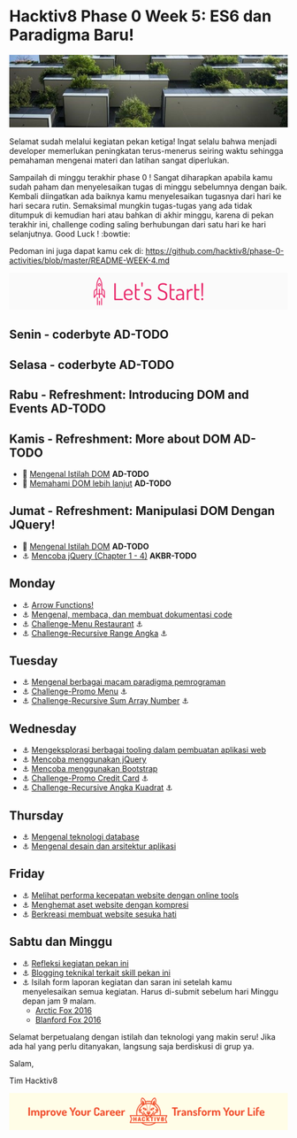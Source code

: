 # Hacktiv8 Phase 0 Week 5: ES6 dan Paradigma Baru!

![Header](assets/header-w4.jpg)

Selamat sudah melalui kegiatan pekan ketiga! Ingat selalu bahwa menjadi developer memerlukan peningkatan terus-menerus seiring waktu sehingga pemahaman mengenai materi dan latihan sangat diperlukan.

Sampailah di minggu terakhir phase 0 ! Sangat diharapkan apabila kamu sudah paham dan menyelesaikan tugas di minggu sebelumnya dengan baik. Kembali diingatkan ada baiknya kamu menyelesaikan tugasnya dari hari ke hari secara rutin. Semaksimal mungkin tugas-tugas yang ada tidak ditumpuk di kemudian hari atau bahkan di akhir minggu, karena di pekan terakhir ini, challenge coding saling berhubungan dari satu hari ke hari selanjutnya. Good Luck ! :bowtie:

Pedoman ini juga dapat kamu cek di: <https://github.com/hacktiv8/phase-0-activities/blob/master/README-WEEK-4.md>

![Let's start!](assets/start.png)

## Senin - coderbyte **AD-TODO**

## Selasa - coderbyte **AD-TODO**

## Rabu - Refreshment: Introducing DOM and Events **AD-TODO**

## Kamis - Refreshment: More about DOM **AD-TODO**

- :notebook_with_decorative_cover: [Mengenal Istilah DOM](https://github.com/hacktiv8/phase-0-activities/blob/master/modules/algorithm-pseudocode.md) **AD-TODO**
- :notebook_with_decorative_cover: [Memahami DOM lebih lanjut](https://github.com/hacktiv8/phase-0-activities/blob/master/modules/js-dom-devtools.md) **AD-TODO**

## Jumat - Refreshment: Manipulasi DOM Dengan JQuery!

- :notebook_with_decorative_cover: [Mengenal Istilah DOM](https://github.com/hacktiv8/phase-0-activities/blob/master/modules/jquery.md) **AD-TODO**
- :anchor: [Mencoba jQuery (Chapter 1 - 4)](http://try.jquery.com/) **AKBR-TODO**

## Monday

- :anchor: [Arrow Functions!](https://github.com/hacktiv8/phase-0-activities/blob/master/modules/oop-basics.md)
- :anchor: [Mengenal, membaca, dan membuat dokumentasi code](https://github.com/hacktiv8/phase-0-activities/blob/master/modules/code-documentation.md)
- :anchor: [Challenge-Menu Restaurant](https://github.com/hacktiv8/phase-0-activities/blob/master/modules/restaurant.md) :anchor:
- :anchor: [Challenge-Recursive Range Angka](https://github.com/hacktiv8/phase-0-activities/blob/master/modules/range-angka.md) :anchor:

## Tuesday

- :anchor: [Mengenal berbagai macam paradigma pemrograman](https://github.com/hacktiv8/phase-0-activities/blob/master/modules/programming-paradigm.md)
- :anchor: [Challenge-Promo Menu](https://github.com/hacktiv8/phase-0-activities/blob/master/modules/promo-menu.md) :anchor:
- :anchor: [Challenge-Recursive Sum Array Number](https://github.com/hacktiv8/phase-0-activities/blob/master/modules/sum-array.md) :anchor:

## Wednesday

- :anchor: [Mengeksplorasi berbagai tooling dalam pembuatan aplikasi web](https://github.com/hacktiv8/phase-0-activities/blob/master/modules/tooling.md)
- :anchor: [Mencoba menggunakan jQuery](https://github.com/hacktiv8/phase-0-activities/blob/master/modules/jquery.md)
- :anchor: [Mencoba menggunakan Bootstrap](https://github.com/hacktiv8/phase-0-activities/blob/master/modules/bootstrap.md)
- :anchor: [Challenge-Promo Credit Card](https://github.com/hacktiv8/phase-0-activities/blob/master/modules/promo-cc.md) :anchor:
- :anchor: [Challenge-Recursive Angka Kuadrat](https://github.com/hacktiv8/phase-0-activities/blob/master/modules/angka-kuadrat.md) :anchor:

## Thursday

- :anchor: [Mengenal teknologi database](https://github.com/hacktiv8/phase-0-activities/blob/master/modules/database.md)
- :anchor: [Mengenal desain dan arsitektur aplikasi](https://github.com/hacktiv8/phase-0-activities/blob/master/modules/app-design-architecture.md)

## Friday

- :anchor: [Melihat performa kecepatan website dengan online tools](https://github.com/hacktiv8/phase-0-activities/blob/master/modules/web-speed.md)
- :anchor: [Menghemat aset website dengan kompresi](https://github.com/hacktiv8/phase-0-activities/blob/master/modules/web-assets-compression.md)
- :anchor: [Berkreasi membuat website sesuka hati](https://github.com/hacktiv8/phase-0-activities/blob/master/modules/web-creation.md)

## Sabtu dan Minggu

- :anchor: [Refleksi kegiatan pekan ini](https://github.com/hacktiv8/phase-0-activities/blob/master/modules/reflection.md)
- :anchor: [Blogging teknikal terkait skill pekan ini](https://github.com/hacktiv8/phase-0-activities/blob/master/modules/blog.md)
- :anchor: Isilah form laporan kegiatan dan saran ini setelah kamu menyelesaikan semua kegiatan. Harus di-submit sebelum hari Minggu depan jam 9 malam.
  - [Arctic Fox 2016](https://airtable.com/shrXseZHwy7gdzqJu)
  - [Blanford Fox 2016](https://airtable.com/shrgOZg66MzJssyNY)

Selamat berpetualang dengan istilah dan teknologi yang makin seru! Jika ada hal yang perlu ditanyakan, langsung saja berdiskusi di grup ya.

Salam,

Tim Hacktiv8

![Hacktiv8 Banner](assets/banner.png)

